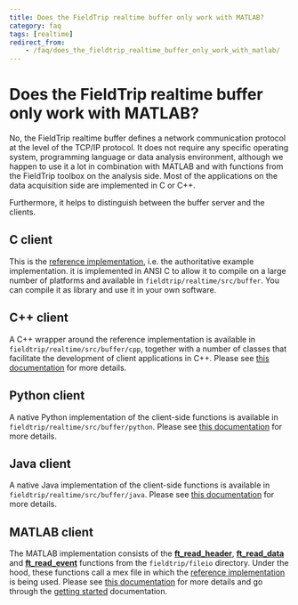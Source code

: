 ```yaml
---
title: Does the FieldTrip realtime buffer only work with MATLAB?
category: faq
tags: [realtime]
redirect_from:
    - /faq/does_the_fieldtrip_realtime_buffer_only_work_with_matlab/
---
```


# Does the FieldTrip realtime buffer only work with MATLAB?

No, the FieldTrip realtime buffer defines a network communication protocol at the level of the TCP/IP protocol. It does not require any specific operating system, programming language or data analysis environment, although we happen to use it a lot in combination with MATLAB and with functions from the FieldTrip toolbox on the analysis side. Most of the applications on the data acquisition side are implemented in C or C++.

Furthermore, it helps to distinguish between the buffer server and the clients.

## C client

This is the [reference implementation](/development/realtime/reference_implementation), i.e. the authoritative example implementation. it is implemented in ANSI C to allow it to compile on a large number of platforms and available in `fieldtrip/realtime/src/buffer`. You can compile it as library and use it in your own software.

## C++ client

A C++ wrapper around the reference implementation is available in `fieldtrip/realtime/src/buffer/cpp`, together with a number of classes that facilitate the development of client applications in C++. Please see [this documentation](/development/realtime/buffer_cpp) for more details.

## Python client

A native Python implementation of the client-side functions is available in `fieldtrip/realtime/src/buffer/python`. Please see [this documentation](/development/realtime/buffer_python) for more details.

## Java client

A native Java implementation of the client-side functions is available in `fieldtrip/realtime/src/buffer/java`. Please see [this documentation](/development/realtime/buffer_java) for more details.

## MATLAB client

The MATLAB implementation consists of the **[ft_read_header](/reference/fileio/ft_read_header)**, **[ft_read_data](/reference/fileio/ft_read_data)** and **[ft_read_event](/reference/fileio/ft_read_event)** functions from the `fieldtrip/fileio` directory. Under the hood, these functions call a mex file in which the [reference implementation](/development/realtime/reference_implementation) is being used. Please see [this documentation](/development/realtime/buffer_matlab) for more details and go through the [getting started](/getting_started/realtime) documentation.
